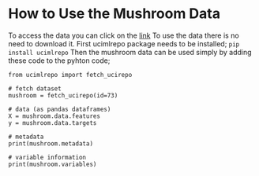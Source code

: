 # How to Use the Mushroom Data
To access the data you can click on the [link](https://archive.ics.uci.edu/dataset/73/mushroom)
To use the data there is no need to download it. First ucimlrepo package needs to be installed; 
```pip install ucimlrepo```
Then the mushroom data can be used simply by adding these code to the pyhton code; 
```
from ucimlrepo import fetch_ucirepo 
  
# fetch dataset 
mushroom = fetch_ucirepo(id=73) 
  
# data (as pandas dataframes) 
X = mushroom.data.features 
y = mushroom.data.targets 
  
# metadata 
print(mushroom.metadata) 
  
# variable information 
print(mushroom.variables) 
```
